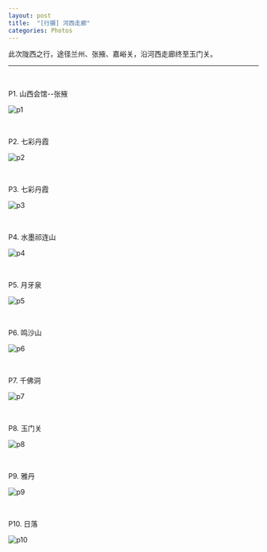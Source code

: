 ```yaml
---
layout: post
title:  "[行摄] 河西走廊"
categories: Photos
---
```



此次陇西之行，途径兰州、张掖、嘉峪关，沿河西走廊终至玉门关。

-------------

&nbsp;
&nbsp;

P1. 山西会馆--张掖

![p1](http://wsfdl.oss-cn-qingdao.aliyuncs.com/P0hxzl.JPG?imageView2/1/w/800/h/533/q/100)

&nbsp;
&nbsp;

P2. 七彩丹霞

![p2](http://wsfdl.oss-cn-qingdao.aliyuncs.com/P1hxzl.JPG?imageView2/1/w/800/h/533/q/100)

&nbsp;
&nbsp;

P3. 七彩丹霞

![p3](http://wsfdl.oss-cn-qingdao.aliyuncs.com/P5hxzl.JPG?imageView2/1/w/800/h/533/q/100)

&nbsp;
&nbsp;

P4. 水墨祁连山

![p4](http://wsfdl.oss-cn-qingdao.aliyuncs.com/P4hxzl.JPG?imageView2/1/w/800/h/533/q/100)

&nbsp;
&nbsp;

P5. 月牙泉  

![p5](http://wsfdl.oss-cn-qingdao.aliyuncs.com/P6hxzl.JPG?imageView2/1/w/800/h/533/q/100)

&nbsp;
&nbsp;

P6. 鸣沙山

![p6](http://wsfdl.oss-cn-qingdao.aliyuncs.com/P7hxzl.JPG?imageView2/1/w/800/h/533/q/100)

&nbsp;
&nbsp;

P7. 千佛洞

![p7](http://wsfdl.oss-cn-qingdao.aliyuncs.com/P8hxzl.JPG?imageView2/1/w/800/h/533/q/100)

&nbsp;
&nbsp;

P8. 玉门关

![p8](http://wsfdl.oss-cn-qingdao.aliyuncs.com/P9hxzl.JPG?imageView2/1/w/800/h/533/q/100)

&nbsp;
&nbsp;

P9. 雅丹

![p9](http://wsfdl.oss-cn-qingdao.aliyuncs.com/P10hxzl.JPG?imageView2/1/w/800/h/533/q/100)

&nbsp;
&nbsp;

P10. 日落

![p10](http://wsfdl.oss-cn-qingdao.aliyuncs.com/P11hxzl.JPG?imageView2/1/w/800/h/533/q/100)



